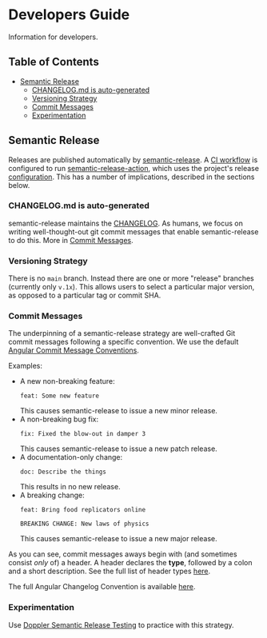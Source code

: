# Developers Guide

Information for developers.

## Table of Contents

- [Semantic Release](#semantic-release)
  - [CHANGELOG.md is auto-generated](#changelogmd-is-auto-generated)
  - [Versioning Strategy](#versioning-strategy)
  - [Commit Messages](#commit-messages)
  - [Experimentation](#experimentation)

## Semantic Release

Releases are published automatically by [semantic-release][]. A [CI workflow][release-workflow-url] is configured to run [semantic-release-action][], which uses the project's release [configuration][release-config-url]. This has a number of implications, described in the sections below.

### CHANGELOG.md is auto-generated

semantic-release maintains the [CHANGELOG][changelog-url]. As humans, we focus on writing well-thought-out git commit messages that enable semantic-release to do this. More in [Commit Messages](#commit-messages).

### Versioning Strategy

There is no `main` branch. Instead there are one or more "release" branches (currently only `v.1x`). This allows users to select a particular major version, as opposed to a particular tag or commit SHA.

### Commit Messages

The underpinning of a semantic-release strategy are well-crafted Git commit messages following a specific convention. We use the default [Angular Commit Message Conventions][angular-commit-message-conventions-url].

Examples:

* A new non-breaking feature:
    ```
    feat: Some new feature
    ```
    This causes semantic-release to issue a new minor release.
* A non-breaking bug fix:
    ```
    fix: Fixed the blow-out in damper 3
    ```
    This causes semantic-release to issue a new patch release.
* A documentation-only change:
    ```
    doc: Describe the things
    ```
    This results in no new release.
* A breaking change:
    ```shell
    feat: Bring food replicators online
    
    BREAKING CHANGE: New laws of physics
    ```
    This causes semantic-release to issue a new major release.

As you can see, commit messages aways begin with (and sometimes consist _only_ of) a header. A header declares the **type**, followed by a colon and a short description. See the full list of header types [here][angular-header-types-url].

The full Angular Changelog Convention is available [here][angular-changelong-convention].

### Experimentation

Use [Doppler Semantic Release Testing][doppler-semantic-release-testing-url] to practice with this strategy.

[semantic-release]: https://github.com/semantic-release/semantic-release
[semantic-release-action]: https://github.com/cycjimmy/semantic-release-action
[release-workflow-url]: https://github.com/cbsinteractive/normalized-tfc-workspace-name/blob/v1.x/.github/workflows/release.yml
[changelog-url]: https://github.com/cbsinteractive/normalized-tfc-workspace-name/blob/v1.x/CHANGELOG.md
[release-config-url]: https://github.com/cbsinteractive/normalized-tfc-workspace-name/blob/v1.x/release.config.js
[angular-commit-message-conventions-url]: https://github.com/angular/angular/blob/master/CONTRIBUTING.md#-commit-message-format
[angular-header-types-url]: https://github.com/angular/angular/blob/master/CONTRIBUTING.md#type
[angular-changelong-convention]: https://github.com/conventional-changelog/conventional-changelog/tree/master/packages/conventional-changelog-angular
[doppler-semantic-release-testing-url]: https://github.com/cbsinteractive/doppler-semantic-release-testing
